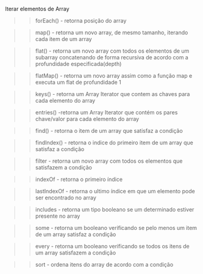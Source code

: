 Iterar elementos de Array

>> forEach()
    - retorna posição do array

>> map()
    - retorna um novo array, de mesmo tamanho, iterando cada item de um array

>> flat()
    - retorna um novo array com todos os elementos de um subarray concatenando de forma recursiva de acordo com a profundidade especificada(depth)

>> flatMap()
    - retorna um novo array assim como a função map e executa um flat de profundidade 1

>> keys()
    - retorna um Array Iterator que contem as chaves para cada elemento do array

>> entries()
    -retorna um Array Iterator que contém os pares chave/valor para cada elemento do array

>> find()
    - retorna o item de um array que satisfaz a condição

>> findIndex()
    - retorna o indice do primeiro item de um array que satisfaz a condição

>> filter
    - retorna um novo array com todos os elementos que satisfazem a condição

>> indexOf
    - retorna o primeiro índice

>> lastIndexOf
    - retorna o ultimo índice em que um elemento pode ser encontrado no array

>> includes
    - retorna um tipo booleano se um determinado estiver presente no array

>> some
    - retorna um booleano verificando se pelo menos um item de um array satisfaz a condição

>> every
    - retorna um booleano verificando se todos os itens de um array satisfazem a condição

>> sort
    - ordena itens do array de acordo com a condição